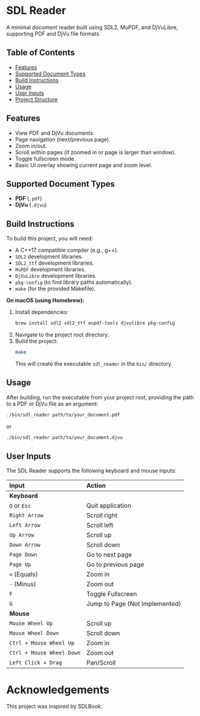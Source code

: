 # SDL Reader

A minimal document reader built using SDL2, MuPDF, and DjVuLibre, supporting PDF and DjVu file formats.

## Table of Contents
* [Features](#features)
* [Supported Document Types](#supported-document-types)
* [Build Instructions](#build-instructions)
* [Usage](#usage)
* [User Inputs](#user-inputs)
* [Project Structure](#project-structure)

## Features
* View PDF and DjVu documents.
* Page navigation (next/previous page).
* Zoom in/out.
* Scroll within pages (if zoomed in or page is larger than window).
* Toggle fullscreen mode.
* Basic UI overlay showing current page and zoom level.

## Supported Document Types
* **PDF** (`.pdf`)
* **DjVu** (`.djvu`)

## Build Instructions
To build this project, you will need:
* A C++17 compatible compiler (e.g., g++).
* `SDL2` development libraries.
* `SDL2_ttf` development libraries.
* `MuPDF` development libraries.
* `DjVuLibre` development libraries.
* `pkg-config` (to find library paths automatically).
* `make` (for the provided Makefile).

**On macOS (using Homebrew):**
1.  Install dependencies:
    ```bash
    brew install sdl2 sdl2_ttf mupdf-tools djvulibre pkg-config
    ```
2.  Navigate to the project root directory.
3.  Build the project:
    ```bash
    make
    ```
    This will create the executable `sdl_reader` in the `bin/` directory.

## Usage
After building, run the executable from your project root, providing the path to a PDF or DjVu file as an argument:

```bash
./bin/sdl_reader path/to/your_document.pdf
```
or
```bash
./bin/sdl_reader path/to/your_document.djvu
```

## User Inputs
The SDL Reader supports the following keyboard and mouse inputs:

| Input                  | Action                                  |
| :--------------------- | :-------------------------------------- |
| **Keyboard** |                                         |
| `Q` or `Esc`           | Quit application                        |
| `Right Arrow`          | Scroll right                            |
| `Left Arrow`           | Scroll left                             |
| `Up Arrow`             | Scroll up                               |
| `Down Arrow`           | Scroll down                             |
| `Page Down`            | Go to next page                         |
| `Page Up`              | Go to previous page                     |
| `=` (Equals)           | Zoom in                                 |
| `-` (Minus)            | Zoom out                                |
| `F`                    | Toggle Fullscreen                       |
| `G`                    | Jump to Page (Not Implemented)          |
| **Mouse** |                                         |
| `Mouse Wheel Up`       | Scroll up                               |
| `Mouse Wheel Down`     | Scroll down                             |
| `Ctrl + Mouse Wheel Up`| Zoom in                                 |
| `Ctrl + Mouse Wheel Down`| Zoom out                              |
| `Left Click + Drag`    | Pan/Scroll                              |

# Acknowledgements

This project was inspired by SDLBook.
